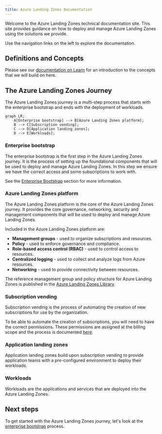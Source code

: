 ```yaml
---
title: Azure Landing Zones Documentation
---
```


Welcome to the Azure Landing Zones technical documentation site.
This site provides guidance on how to deploy and manage Azure Landing Zones using the solutions we provide.

Use the navigation links on the left to explore the documentation.

## Definitions and Concepts

Please see our [documentation on Learn](https://learn.microsoft.com/azure/cloud-adoption-framework/ready/landing-zone/) for an introduction to the concepts that we will build on here.

## The Azure Landing Zones Journey

The Azure Landing Zones journey is a multi-step process that starts with the enterprise bootstrap and ends with the deployment of workloads.

```mermaid
graph LR;
    A[Enterprise bootstrap] --> B[Azure Landing Zones platform];
    B --> C[Subscription vending];
    C --> D[Application landing zones];
    D --> E[Workloads];
```

### Enterprise bootstrap

The enterprise bootstrap is the first step in the Azure Landing Zones journey.
It is the process of setting up the foundational components that will be used to deploy and manage Azure Landing Zones.
In this step we ensure we have the correct access and some subscriptions to work with.

See the [Enterprise Bootstrap](enterprisebootstrap) section for more information.

### Azure Landing Zones platform

The Azure Landing Zones platform is the core of the Azure Landing Zones journey.
It provides the core governance, networking, security and management components that will be used to deploy and manage Azure Landing Zones.

Included in the Azure Landing Zones platform are:

- **Management groups** - used to organize subscriptions and resources.
- **Policy** - used to enforce governance and compliance.
- **Role-based access control (RBAC)** - used to control access to resources.
- **Centralized logging** - used to collect and analyze logs from Azure resources.
- **Networking** - used to provide connectivity between resources.

The reference management group and policy structure for Azure Landing Zones is published in the [Azure Landing Zones Library](https://azure.github.io/Azure-Landing-Zones-Library/).

### Subscription vending

Subscription vending is the process of automating the creation of new subscriptions for use by the organization.

To be able to automate the creation of subscriptions, you will need to have the correct permissions.
These permissions are assigned at the billing scope and the process is documented [here](https://learn.microsoft.com/azure/cost-management-billing/manage/programmatically-create-subscription).

### Application landing zones

Application landing zones build upon subscription vending to provide application teams with a pre-configured environment to deploy their workloads.

### Workloads

Workloads are the applications and services that are deployed into the Azure Landing Zones.

## Next steps

To get started with the Azure Landing Zones journey, let's look at the [enterprise bootstrap](enterprisebootstrap) process.
